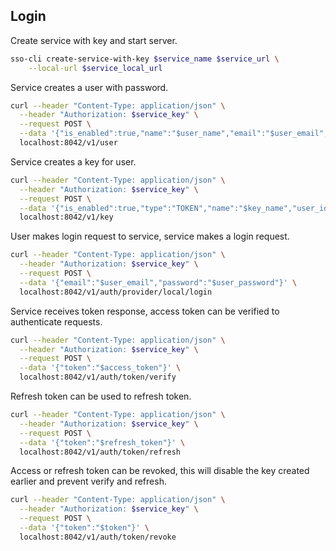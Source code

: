 ## Login

Create service with key and start server.

```bash
sso-cli create-service-with-key $service_name $service_url \
    --local-url $service_local_url
```

Service creates a user with password.

```bash
curl --header "Content-Type: application/json" \
  --header "Authorization: $service_key" \
  --request POST \
  --data '{"is_enabled":true,"name":"$user_name","email":"$user_email","locale":"en","timezone":"Etc/UTC","password_allow_reset":true,"password_require_update":false,"password":"$user_password"}' \
  localhost:8042/v1/user
```

Service creates a key for user.

```bash
curl --header "Content-Type: application/json" \
  --header "Authorization: $service_key" \
  --request POST \
  --data '{"is_enabled":true,"type":"TOKEN","name":"$key_name","user_id":"$user_id"}' \
  localhost:8042/v1/key
```

User makes login request to service, service makes a login request.

```bash
curl --header "Content-Type: application/json" \
  --header "Authorization: $service_key" \
  --request POST \
  --data '{"email":"$user_email","password":"$user_password"}' \
  localhost:8042/v1/auth/provider/local/login
```

Service receives token response, access token can be verified to authenticate requests.

```bash
curl --header "Content-Type: application/json" \
  --header "Authorization: $service_key" \
  --request POST \
  --data '{"token":"$access_token"}' \
  localhost:8042/v1/auth/token/verify
```

Refresh token can be used to refresh token.

```bash
curl --header "Content-Type: application/json" \
  --header "Authorization: $service_key" \
  --request POST \
  --data '{"token":"$refresh_token"}' \
  localhost:8042/v1/auth/token/refresh
```

Access or refresh token can be revoked, this will disable the key created earlier and prevent verify and refresh.

```bash
curl --header "Content-Type: application/json" \
  --header "Authorization: $service_key" \
  --request POST \
  --data '{"token":"$token"}' \
  localhost:8042/v1/auth/token/revoke
```
